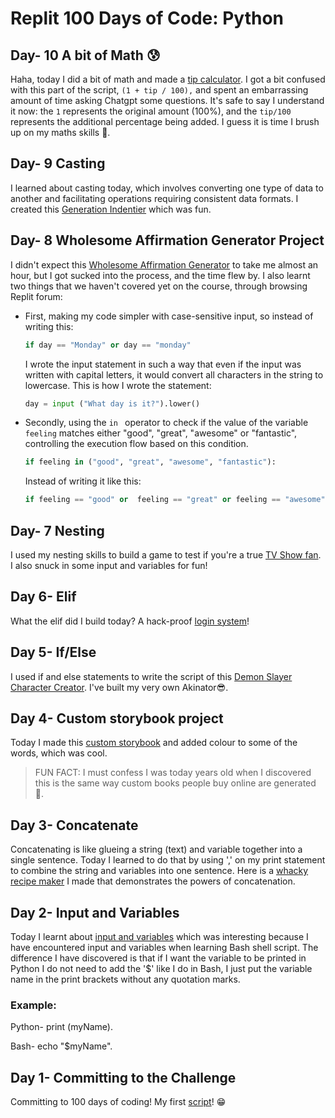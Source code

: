 # Replit 100 Days of Code: Python


## Day- 10 A bit of Math 😰
Haha, today I did a bit of math and made a [tip calculator](https://replit.com/@AnesuMasawi/day-10100-days). I got a bit confused with this part of the script, ``` (1 + tip / 100), ``` and spent an embarrassing amount of time asking Chatgpt some questions. It's safe to say I understand it now: the ```1``` represents the original amount (100%), and the ```tip/100``` represents the additional percentage being added. I guess it is time I brush up on my maths skills 🫣.

## Day- 9 Casting
I learned about casting today, which involves converting one type of data to another and facilitating operations requiring consistent data formats. I created this [Generation Indentier](https://replit.com/@AnesuMasawi/day-9-100-days) which was fun.


## Day- 8 Wholesome Affirmation Generator Project
I didn't expect this [Wholesome Affirmation Generator](https://replit.com/@AnesuMasawi/day-8-100-days) to take me almost an hour, but I got sucked into the process, and the time flew by. I also learnt two things that we haven't covered yet on the course, through browsing Replit forum:
+ First, making my code simpler with case-sensitive input, so instead of writing this:
  ```python
  if day == "Monday" or day == "monday"
  ```
   I wrote the input statement in such a way that even if the input was written with capital letters, it would convert all characters in the string to lowercase. This is how I wrote the statement:
  ```python
  day = input ("What day is it?").lower()
  ```
 + Secondly, using the ```in ``` operator to check if the value of the variable ```feeling``` matches either "good", "great", "awesome" or "fantastic", controlling the execution flow based on this condition.
    ```python
    if feeling in ("good", "great", "awesome", "fantastic"):
    ```
    Instead of writing it like this:
   ```python
   if feeling == "good" or  feeling == "great" or feeling == "awesome" or feeling == "fantastic":
   ```

## Day- 7 Nesting
I used my nesting skills to build a game to test if you're a true [TV Show fan](https://replit.com/@AnesuMasawi/day-7100-days). I also snuck in some input and variables for fun!

## Day 6- Elif
What the elif did I build today? A hack-proof [login system](https://replit.com/@AnesuMasawi/day6100-days)!


## Day 5- If/Else
  I used if and else statements to write the script of this [Demon Slayer Character Creator](https://replit.com/@AnesuMasawi/day5100-days). I've  built my very own Akinator😎.

## Day 4- Custom storybook project
  Today I made this [custom storybook](https://replit.com/@AnesuMasawi/day4100-days) and added colour to some of the words, which was cool.
  
  > FUN FACT:
  >I must confess I was today years old when I discovered this is the same way custom books people buy online are generated 🤯.

## Day 3- Concatenate
Concatenating is like glueing a string (text) and variable together into a single sentence. Today I learned to do that by using ',' on my print statement to combine the string and variables into one sentence. Here is a [whacky recipe maker](https://replit.com/@AnesuMasawi/day-3100-days#main.py) I made that demonstrates the powers of concatenation.


## Day 2- Input and Variables
Today I learnt about [input and variables](https://replit.com/@AnesuMasawi/day2100-days) which was interesting because I have encountered input and variables when learning Bash shell script. The difference I have discovered is that if I want the variable to be printed in Python I do not need to add the '$' like I do in Bash, I just put the variable name in the print brackets without any quotation marks.

### Example:
Python- print (myName).

Bash-   echo "$myName".

## Day 1- Committing to the Challenge
Committing to 100 days of coding!
My first [script](https://replit.com/@AnesuMasawi/Day-1100-days#main%20(copy).py)! 😁
